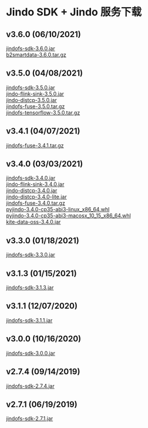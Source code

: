 # Jindo SDK + Jindo 服务下载

## v3.6.0 (06/10/2021)

[jindofs-sdk-3.6.0.jar](https://smartdata-binary.oss-cn-shanghai.aliyuncs.com/jindofs-sdk-3.6.0.jar)<br />
[b2smartdata-3.6.0.tar.gz](https://smartdata-binary.oss-cn-shanghai.aliyuncs.com/b2smartdata-3.6.0.tar.gz)

## v3.5.0 (04/08/2021)

[jindofs-sdk-3.5.0.jar](https://smartdata-binary.oss-cn-shanghai.aliyuncs.com/jindofs-sdk-3.5.0.jar)  
[jindo-flink-sink-3.5.0.jar](https://smartdata-binary.oss-cn-shanghai.aliyuncs.com/Flink/jindo-flink-sink-3.5.0.jar)  
[jindo-distcp-3.5.0.jar](https://smartdata-binary.oss-cn-shanghai.aliyuncs.com/Jindo-distcp-3.0/DISTCP-3.5/jindo-distcp-3.5.0.jar)<br />
[jindofs-fuse-3.5.0.tar.gz](https://smartdata-binary.oss-cn-shanghai.aliyuncs.com/jindofs-fuse-3.5.0.tar.gz)  
[jindofs-tensorflow-3.5.0.tar.gz](https://smartdata-binary.oss-cn-shanghai.aliyuncs.com/Tensorflow/jindofs-tensorflow-3.5.0.tar.gz)  

## v3.4.1 (04/07/2021)

[jindofs-fuse-3.4.1.tar.gz](https://smartdata-binary.oss-cn-shanghai.aliyuncs.com/jindofs-fuse-3.4.1.tar.gz)  


## v3.4.0 (03/03/2021)
[jindofs-sdk-3.4.0.jar](https://smartdata-binary.oss-cn-shanghai.aliyuncs.com/jindofs-sdk-3.4.0.jar)  
[jindo-flink-sink-3.4.0.jar](https://smartdata-binary.oss-cn-shanghai.aliyuncs.com/Flink/jindo-flink-sink-3.4.0.jar)  
[jindo-distcp-3.4.0.jar](https://smartdata-binary.oss-cn-shanghai.aliyuncs.com/Jindo-distcp/Jar/native/jindo-distcp-3.4.0.jar)  
[jindo-distcp-3.4.0-lite.jar](https://smartdata-binary.oss-cn-shanghai.aliyuncs.com/Jindo-distcp/Jar/lite/jindo-distcp-3.4.0-lite.jar)  
[jindofs-fuse-3.4.0.tar.gz](https://smartdata-binary.oss-cn-shanghai.aliyuncs.com/jindofs-fuse-3.4.0.tar.gz)  
[pyjindo-3.4.0-cp35-abi3-linux_x86_64.whl](https://smartdata-binary.oss-cn-shanghai.aliyuncs.com/PyJindo/pyjindo-3.4.0-cp35-abi3-linux_x86_64.whl)  
[pyjindo-3.4.0-cp35-abi3-macosx_10_15_x86_64.whl](https://smartdata-binary.oss-cn-shanghai.aliyuncs.com/PyJindo/pyjindo-3.4.0-cp35-abi3-macosx_10_15_x86_64.whl)<br>
[kite-data-oss-3.4.0.jar](https://smartdata-binary.oss-cn-shanghai.aliyuncs.com/kite/kite-data-oss-3.4.0.jar)

## v3.3.0 (01/18/2021)
[jindofs-sdk-3.3.0.jar](https://smartdata-binary.oss-cn-shanghai.aliyuncs.com/jindofs-sdk-3.3.0.jar)  

## v3.1.3 (01/15/2021)
[jindofs-sdk-3.1.3.jar](https://smartdata-binary.oss-cn-shanghai.aliyuncs.com/jindofs-sdk-3.1.3.jar)  

## v3.1.1 (12/07/2020)
[jindofs-sdk-3.1.1.jar](https://smartdata-binary.oss-cn-shanghai.aliyuncs.com/jindofs-sdk-3.1.1.jar)  

## v3.0.0 (10/16/2020)
[jindofs-sdk-3.0.0.jar](https://smartdata-binary.oss-cn-shanghai.aliyuncs.com/jindofs-sdk-3.0.0.jar)  

## v2.7.4 (09/14/2019)
[jindofs-sdk-2.7.4.jar](https://smartdata-binary.oss-cn-shanghai.aliyuncs.com/jindofs-sdk-2.7.401.jar)  

## v2.7.1 (06/19/2019)
[jindofs-sdk-2.7.1.jar](https://smartdata-binary.oss-cn-shanghai.aliyuncs.com/jindofs-sdk-2.7.1.jar)  
